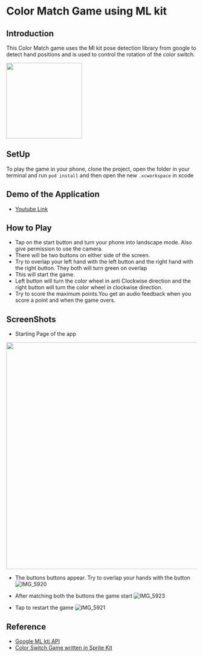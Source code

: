 # Color Match Game using ML kit

## Introduction

This Color Match game uses the Ml kit pose detection library from google to detect hand positions and is used to control the rotation of the color switch.

<img src="https://user-images.githubusercontent.com/66181127/120025234-058af500-c00e-11eb-86e0-25824493b430.png" width="200" height="200" />

## SetUp

To play the game in your phone, clone the project, open the folder in your terminal and run `pod install` and then open the new `.xcworkspace` in xcode

## Demo of the Application

* [Youtube Link](https://youtu.be/Qve3pzeGqOM)

## How to Play

* Tap on the start button and turn your phone into landscape mode. Also give permission to use the camera.
* There will be two buttons on either side of the screen. 
* Try to overlap your left hand with the left button and the right hand with the right button. They both will turn green on overlap
* This will start the game.
* Left button will turn the color wheel in anti Clockwise direction and the right button will turn the color wheel in clockwise direction.
* Try to score the maximum points.You get an audio feedback when you score a point and when the game overs.


## ScreenShots 
* Starting Page of the app
<img src="https://user-images.githubusercontent.com/66181127/120026983-74694d80-c010-11eb-894b-c31d6228b73f.PNG" height="600"  />

* The buttons buttons appear. Try to overlap your hands with the button
![IMG_5920](https://user-images.githubusercontent.com/66181127/120027459-03766580-c011-11eb-992d-8e6416106f3f.PNG)


* After matching both the buttons the game start
![IMG_5923](https://user-images.githubusercontent.com/66181127/120027289-cdd17c80-c010-11eb-9de9-ccf84fc3e082.PNG)

* Tap to restart the game
![IMG_5921](https://user-images.githubusercontent.com/66181127/120027341-dfb31f80-c010-11eb-80f7-e6396ab2b5e6.PNG)


## Reference

* [Google ML kti API](https://github.com/googlesamples/mlkit/tree/master/ios/quickstarts/vision)
* [Color Switch Game written in Sprite Kit](https://github.com/paxer/ColorSwitch)


